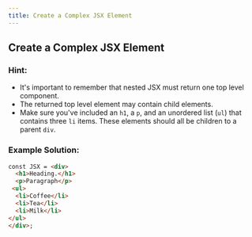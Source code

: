 ```yaml
---
title: Create a Complex JSX Element
---
```

## Create a Complex JSX Element

### Hint:
- It's important to remember that nested JSX must return one top level component. 
- The returned top level element may contain child elements.
- Make sure you've included an `h1`, a `p`, and an unordered list (`ul`) that contains three `li` items. These elements should all be children to a parent `div`.

### Example Solution:

```html
const JSX = <div>
  <h1>Heading.</h1>
  <p>Paragraph</p>
 <ul>
  <li>Coffee</li>
  <li>Tea</li>
  <li>Milk</li>
</ul>
</div>;  
```
